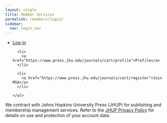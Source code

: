 ```yaml
---
layout: single
title: Member Services
permalink: /members/login/
sidebar:
  nav: login_nav
---
```




<html lang="en">
<head>
  <meta name="generator" content="HTML Tidy for Linux (vers 25 March 2009), see www.w3.org">
  <meta charset="utf-8">
  <meta http-equiv="Content-Type" content="text/html; charset=us-ascii">

  <title>MSA Membership - Log in</title>
  <link rel="stylesheet" href="/msa/members/css/msa-style.css" type="text/css">
  <link rel="stylesheet" href="/msa/members/css/jhup-style.css" type="text/css">
  <link href="/msa/members/css/SpryMenuBarHorizontal.css" rel="stylesheet" type="text/css">
  <link href="/msa/members/img/msa-favicon.png" rel= "shortcut icon" type="image/gif" />

</head>

<body>

<div id="main">


<div class="content">
          

<nav>
  <div class="jhup-nav-div">
    <ul class="jhup-nav">
      <li>
        <a href="https://www.press.jhu.edu/journals/cart/log-in">Log-in</a>
      </li>
      
      <li>
        <a href="https://www.press.jhu.edu/journals/cart/profile">Profile</a>
      </li>
  
      <li>
        <a href="https://www.press.jhu.edu/journals/cart/register">Join MSA</a>
      </li>
        
    </ul>
  </div>
</nav>


<!-- <h1>Modernist Studies Association</h1> -->
<main id="maincontent">


<p style='max-width:100ex' class='footer-text'>We contract with Johns Hopkins University Press (JHUP) for publishing and membership management services. Refer to the <a href="https://www.press.jhu.edu/about/jhup-privacy-policy">JHUP Privacy Policy</a> for details on use and protection of your account data.</p>
